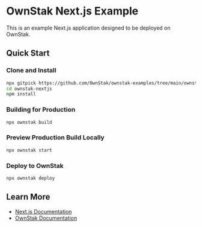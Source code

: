 # OwnStak Next.js Example

This is an example Next.js application designed to be deployed on OwnStak.

## Quick Start

### Clone and Install

```bash
npx gitpick https://github.com/OwnStak/ownstak-examples/tree/main/ownstak-nextjs
cd ownstak-nextjs
npm install
```

### Building for Production

```bash
npx ownstak build
```

### Preview Production Build Locally

```bash
npx ownstak start
```

### Deploy to OwnStak

```bash
npx ownstak deploy
```

## Learn More

- [Next.js Documentation](https://nextjs.org/docs)
- [OwnStak Documentation](https://docs.ownstak.com/)
